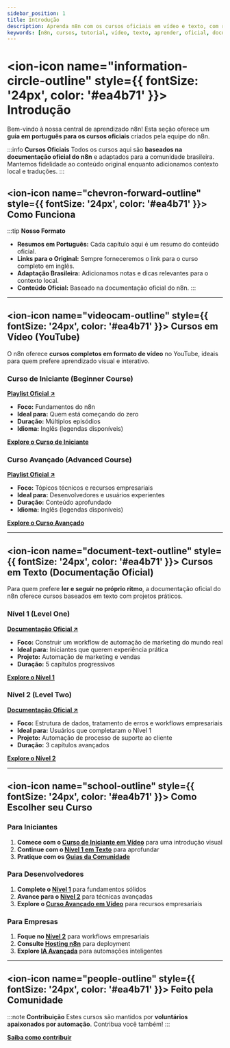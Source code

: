 ```yaml
---
sidebar_position: 1
title: Introdução
description: Aprenda n8n com os cursos oficiais em vídeo e texto, com resumos e guias em português.
keywords: [n8n, cursos, tutorial, vídeo, texto, aprender, oficial, documentação]
---
```



# <ion-icon name="information-circle-outline" style={{ fontSize: '24px', color: '#ea4b71' }}></ion-icon> Introdução

Bem-vindo à nossa central de aprendizado n8n! Esta seção oferece um **guia em português para os cursos oficiais** criados pela equipe do n8n.

:::info  **Cursos Oficiais**
Todos os cursos aqui são **baseados na documentação oficial do n8n** e adaptados para a comunidade brasileira. Mantemos fidelidade ao conteúdo original enquanto adicionamos contexto local e traduções.
:::

## <ion-icon name="chevron-forward-outline" style={{ fontSize: '24px', color: '#ea4b71' }}></ion-icon> Como Funciona

:::tip  **Nosso Formato**

- **Resumos em Português:** Cada capítulo aqui é um resumo do conteúdo oficial.
- **Links para o Original:** Sempre forneceremos o link para o curso completo em inglês.
- **Adaptação Brasileira:** Adicionamos notas e dicas relevantes para o contexto local.
- **Conteúdo Oficial:** Baseado na documentação oficial do n8n.
:::

---

## <ion-icon name="videocam-outline" style={{ fontSize: '24px', color: '#ea4b71' }}></ion-icon> Cursos em Vídeo (YouTube)

O n8n oferece **cursos completos em formato de vídeo** no YouTube, ideais para quem prefere aprendizado visual e interativo.

### Curso de Iniciante (Beginner Course)

**[Playlist Oficial ↗](https://www.youtube.com/watch?v=I_7_b0I1I3Y&list=PL8p-62yr-wG4s4s_lq4a4M0S-s_k4iS3q)**

- **Foco:** Fundamentos do n8n
- **Ideal para:** Quem está começando do zero
- **Duração:** Múltiplos episódios
- **Idioma:** Inglês (legendas disponíveis)

**[Explore o Curso de Iniciante](cursos-em-video/curso-iniciante)**

### Curso Avançado (Advanced Course)

**[Playlist Oficial ↗](https://www.youtube.com/watch?v=g1GkX1BH89E&list=PL8p-62yr-wG4a2c5a_z9sDq_aV2T-tOkb)**

- **Foco:** Tópicos técnicos e recursos empresariais
- **Ideal para:** Desenvolvedores e usuários experientes
- **Duração:** Conteúdo aprofundado
- **Idioma:** Inglês (legendas disponíveis)

**[Explore o Curso Avançado](cursos-em-video/curso-avancado)**

---

## <ion-icon name="document-text-outline" style={{ fontSize: '24px', color: '#ea4b71' }}></ion-icon> Cursos em Texto (Documentação Oficial)

Para quem prefere **ler e seguir no próprio ritmo**, a documentação oficial do n8n oferece cursos baseados em texto com projetos práticos.

### Nível 1 (Level One)

**[Documentação Oficial ↗](https://docs.n8n.io/courses/level-one/)**

- **Foco:** Construir um workflow de automação de marketing do mundo real
- **Ideal para:** Iniciantes que querem experiência prática
- **Projeto:** Automação de marketing e vendas
- **Duração:** 5 capítulos progressivos

**[Explore o Nível 1](cursos-em-texto/nivel-um/capitulo-1)**

### Nível 2 (Level Two)

**[Documentação Oficial ↗](https://docs.n8n.io/courses/level-two/)**

- **Foco:** Estrutura de dados, tratamento de erros e workflows empresariais
- **Ideal para:** Usuários que completaram o Nível 1
- **Projeto:** Automação de processo de suporte ao cliente
- **Duração:** 3 capítulos avançados

**[Explore o Nível 2](cursos-em-texto/nivel-dois/capitulo-1)**

---

## <ion-icon name="school-outline" style={{ fontSize: '24px', color: '#ea4b71' }}></ion-icon> Como Escolher seu Curso

### Para Iniciantes

1. **Comece com o [Curso de Iniciante em Vídeo](cursos-em-video/curso-iniciante)** para uma introdução visual
2. **Continue com o [Nível 1 em Texto](cursos-em-texto/nivel-um/capitulo-1)** para aprofundar
3. **Pratique com os [Guias da Comunidade](../comunidade/automacao-iniciantes/index.md)**

### Para Desenvolvedores

1. **Complete o [Nível 1](cursos-em-texto/nivel-um/capitulo-1)** para fundamentos sólidos
2. **Avance para o [Nível 2](cursos-em-texto/nivel-dois/capitulo-1)** para técnicas avançadas
3. **Explore o [Curso Avançado em Vídeo](cursos-em-video/curso-avancado)** para recursos empresariais

### Para Empresas

1. **Foque no [Nível 2](cursos-em-texto/nivel-dois/capitulo-1)** para workflows empresariais
2. **Consulte [Hosting n8n](../hosting-n8n/index.md)** para deployment
3. **Explore [IA Avançada](../advanced-ai/index.md)** para automações inteligentes

---

## <ion-icon name="people-outline" style={{ fontSize: '24px', color: '#ea4b71' }}></ion-icon> Feito pela Comunidade

:::note  **Contribuição**
Estes cursos são mantidos por **voluntários apaixonados por automação**. Contribua você também!
:::

**[Saiba como contribuir](../contribuir/esta-documentacao)**
